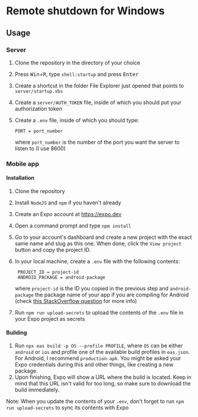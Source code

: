 # Remote shutdown for Windows

## Usage

### Server

1) Clone the repository in the directory of your choice
2) Press <kbd>Win</kbd>+<kbd>R</kbd>, type `shell:startup` and press <kbd>Enter</kbd>
3) Create a shortcut in the folder File Explorer just opened that points to `server/startup.vbs`
4) Create a `server/AUTH_TOKEN` file, inside of which you should put your authorization token
5) Create a `.env` file, inside of which you should type:

    ```text
    PORT = port_number
    ```

    where `port_number` is the number of the port you want the server to listen to (I use 8600)

### Mobile app

#### Installation

1) Clone the repository
2) Install `NodeJS` and `npm` if you haven't already
3) Create an Expo account at <https://expo.dev>
4) Open a command prompt and type `npm install`
5) Go to your account's dashboard and create a new project with the exact same name and slug as this one. When done, click the `View project` button and copy the project ID.
6) In your local machine, create a `.env` file with the following contents:

   ```text
    PROJECT_ID = project-id
    ANDROID_PACKAGE = android-package
   ```

   where `project-id` is the ID you copied in the previous step and `android-package` the package name of your app if you are compiling for Android (check [this StackOverflow question](https://stackoverflow.com/questions/6273892/android-package-name-convention) for more info)

7) Run `npm run upload-secrets` to upload the contents of the `.env` file in your Expo project as secrets

#### Building

1) Run `npx eas build -p OS --profile PROFILE`, where `OS` can be either `android` or `ios` and profile one of the available build profiles in `eas.json`. For Android, I recommend `production-apk`. You might be asked your Expo credentials during this and other things, like creating a new package.
2) Upon finishing, Expo will show a URL where the build is located. Keep in mind that this URL isn't valid for too long, so make sure to download the build immediately.

Note: When you update the contents of your `.env`, don't forget to run `npm run upload-secrets` to sync its contents with Expo
